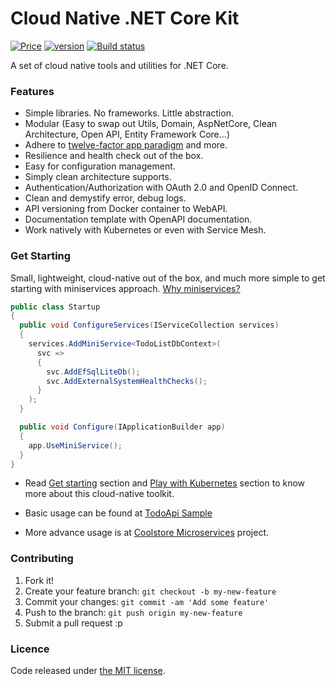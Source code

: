 # Cloud Native .NET Core Kit
[![Price](https://img.shields.io/badge/price-FREE-0098f7.svg?style=for-the-badge)](https://github.com/cloudnative-netcore/netcorekit/blob/master/LICENSE) [![version](https://img.shields.io/nuget/v/NetCoreKit.Domain.svg?label=version&style=for-the-badge)](https://www.nuget.org/packages?q=NetCoreKit)
[![Build status](https://img.shields.io/appveyor/ci/thangchung/netcore-kit.svg?style=for-the-badge)](https://ci.appveyor.com/api/project/thangchung/netcore-kit)

A set of cloud native tools and utilities for .NET Core.

### Features
- Simple libraries. No frameworks. Little abstraction.
- Modular (Easy to swap out Utils, Domain, AspNetCore, Clean Architecture, Open API, Entity Framework Core...)
- Adhere to [twelve-factor app paradigm](https://12factor.net) and more.
- Resilience and health check out of the box.
- Easy for configuration management.
- Simply clean architecture supports.
- Authentication/Authorization with OAuth 2.0 and OpenID Connect.
- Clean and demystify error, debug logs.
- API versioning from Docker container to WebAPI. 
- Documentation template with OpenAPI documentation.
- Work natively with Kubernetes or even with Service Mesh.

### Get Starting

Small, lightweight, cloud-native out of the box, and much more simple to get starting with miniservices approach. [Why miniservices?](https://thenewstack.io/miniservices-a-realistic-alternative-to-microservices)

```csharp
public class Startup
{
  public void ConfigureServices(IServiceCollection services)
  {
    services.AddMiniService<TodoListDbContext>(
      svc =>
      {
        svc.AddEfSqlLiteDb();
        svc.AddExternalSystemHealthChecks();
      }
    );
  }

  public void Configure(IApplicationBuilder app)
  {
    app.UseMiniService();
  }
}
```

- Read [Get starting](https://github.com/cloudnative-netcore/netcorekit/wiki/Get-Started) section and [Play with Kubernetes](https://github.com/cloudnative-netcore/netcorekit/wiki/Deploy-on-k8s-on-local) section to know more about this cloud-native toolkit.

- Basic usage can be found at [TodoApi Sample](https://github.com/cloudnative-netcore/netcorekit/tree/master/samples/TodoApi)
- More advance usage is at [Coolstore Microservices](https://github.com/vietnam-devs/coolstore-microservices) project.

### Contributing

1. Fork it!
2. Create your feature branch: `git checkout -b my-new-feature`
3. Commit your changes: `git commit -am 'Add some feature'`
4. Push to the branch: `git push origin my-new-feature`
5. Submit a pull request :p

### Licence

Code released under [the MIT license](https://github.com/cloudnative-netcore/netcorekit/blob/master/LICENSE).
